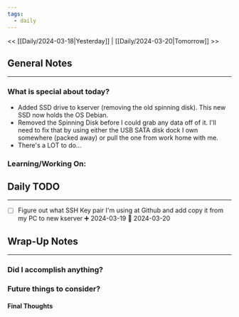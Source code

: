 ```yaml
---
tags:
  - daily
---
```

<< [[Daily/2024-03-18|Yesterday]] |  [[Daily/2024-03-20|Tomorrow]] >>

## General Notes
---
### What is special about today?
- Added SSD drive to kserver (removing the old spinning disk). This new SSD now holds the OS Debian. 
- Removed the Spinning Disk before I could grab any data off of it.  I'll need to fix that by using either the USB SATA disk dock I own somewhere (packed away) or pull the one from work home with me.
- There's a LOT to do...


### Learning/Working On:



## Daily TODO
---
- [ ] Figure out what SSH Key pair I'm using at Github and add copy it from my PC to new kserver ➕ 2024-03-19 📅 2024-03-20



## Wrap-Up Notes
---
### Did I accomplish anything?
### Future things to consider?
#### Final Thoughts

